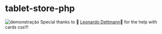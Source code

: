 # tablet-store-php

<img src="./assets/demo-2.gif" alt="demonstração">
Special thanks to 🌟 <a href="https://github.com/LeonardoDett">Leonardo Dettmann</a>🌟  for the help with cards css!!!
